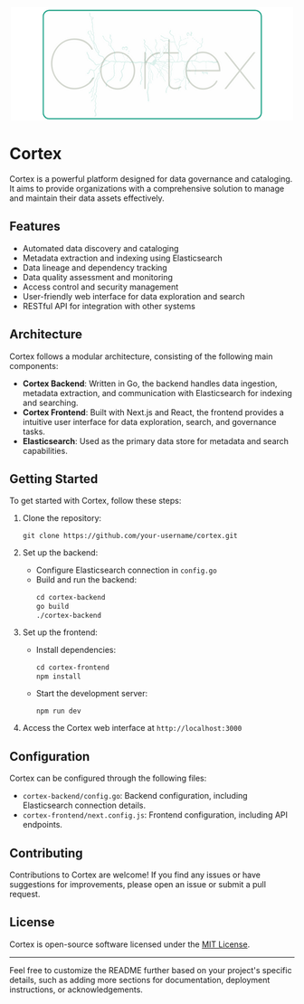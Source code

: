 <p align="center">
  <img src="assets/cortex-logo-readme.png" alt="Logo do seu projeto" width="500"/>
</p>

# Cortex

Cortex is a powerful platform designed for data governance and cataloging. It aims to provide organizations with a comprehensive solution to manage and maintain their data assets effectively.

## Features

- Automated data discovery and cataloging
- Metadata extraction and indexing using Elasticsearch
- Data lineage and dependency tracking
- Data quality assessment and monitoring
- Access control and security management
- User-friendly web interface for data exploration and search
- RESTful API for integration with other systems

## Architecture

Cortex follows a modular architecture, consisting of the following main components:

- **Cortex Backend**: Written in Go, the backend handles data ingestion, metadata extraction, and communication with Elasticsearch for indexing and searching.
- **Cortex Frontend**: Built with Next.js and React, the frontend provides a intuitive user interface for data exploration, search, and governance tasks.
- **Elasticsearch**: Used as the primary data store for metadata and search capabilities.

## Getting Started

To get started with Cortex, follow these steps:

1. Clone the repository:

   ```
   git clone https://github.com/your-username/cortex.git
   ```

2. Set up the backend:

   - Configure Elasticsearch connection in `config.go`
   - Build and run the backend:
     ```
     cd cortex-backend
     go build
     ./cortex-backend
     ```

3. Set up the frontend:

   - Install dependencies:
     ```
     cd cortex-frontend
     npm install
     ```
   - Start the development server:
     ```
     npm run dev
     ```

4. Access the Cortex web interface at `http://localhost:3000`

## Configuration

Cortex can be configured through the following files:

- `cortex-backend/config.go`: Backend configuration, including Elasticsearch connection details.
- `cortex-frontend/next.config.js`: Frontend configuration, including API endpoints.

## Contributing

Contributions to Cortex are welcome! If you find any issues or have suggestions for improvements, please open an issue or submit a pull request.

## License

Cortex is open-source software licensed under the [MIT License](LICENSE).

---

Feel free to customize the README further based on your project's specific details, such as adding more sections for documentation, deployment instructions, or acknowledgements.
